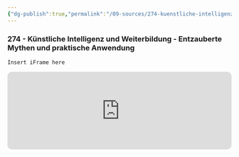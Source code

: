 ```yaml
---
{"dg-publish":true,"permalink":"/09-sources/274-kuenstliche-intelligenz-und-weiterbildung-entzauberte-mythen-und-praktische-anwendung/","noteIcon":"","created":"2023-11-30"}
---
```


### 274 - Künstliche Intelligenz und Weiterbildung - Entzauberte Mythen und praktische Anwendung 
`Insert iFrame here`
<iframe allow="autoplay *; encrypted-media *; fullscreen *; clipboard-write" frameborder="0" height="175" style="width:100%;max-width:660px;overflow:hidden;border-radius:10px;" sandbox="allow-forms allow-popups allow-same-origin allow-scripts allow-storage-access-by-user-activation allow-top-navigation-by-user-activation" src="https://embed.podcasts.apple.com/de/podcast/enc274-k%C3%BCnstliche-intelligenz-und-weiterbildung-entzauberte/id1352307529?i=1000636613707"></iframe>



